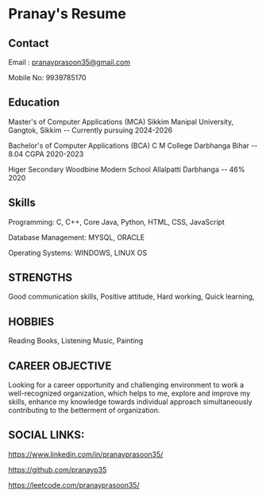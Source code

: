 # Pranay's Resume

## Contact
Email    : pranayprasoon35@gmail.com

Mobile No: 9939785170

## Education
Master's of Computer Applications (MCA) Sikkim Manipal University, Gangtok, Sikkim 
-- Currently pursuing 2024-2026

Bachelor's of Computer Applications (BCA) C M College Darbhanga Bihar 
-- 8.04 CGPA 2020-2023

Higer Secondary Woodbine Modern School Allalpatti Darbhanga 
-- 46% 2020

## Skills
Programming: C, C++, Core Java, Python, HTML, CSS, JavaScript

Database Management: MYSQL, ORACLE

Operating Systems: WINDOWS, LINUX OS 

## STRENGTHS
Good communication skills, 
Positive attitude, 
Hard working, 
Quick learning,

## HOBBIES
Reading Books, 
Listening Music,
Painting

## CAREER OBJECTIVE
Looking for a career opportunity and challenging environment to work a well-recognized organization, which helps to me, explore and improve my skills, enhance my knowledge towards individual approach simultaneously contributing to the betterment of organization.

## SOCIAL LINKS:
https://www.linkedin.com/in/pranayprasoon35/

https://github.com/pranayp35

https://leetcode.com/pranayprasoon35/
